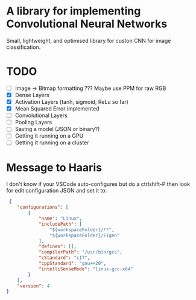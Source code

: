# A library for implementing Convolutional Neural Networks
Small, lightweight, and optimised library for custon CNN for image classification.

# TODO
  - [ ] Image -> Bitmap formatting ??? Maybe use PPM for raw RGB
  - [x] Dense Layers
  - [x] Activation Layers (tanh, sigmoid, ReLu so far)
  - [X] Mean Squared Error implemented
  - [ ] Convolutional Layers
  - [ ] Pooling Layers
  - [ ] Saving a model (JSON or binary?)
  - [ ] Getting it running on a GPU
  - [ ] Getting it running on a cluster

 # Message to Haaris
 I don't know if your VSCode auto-configures but do a ctrlshift-P then look for edit configuration JSON and set it to:

```json
 {
    "configurations": [
        {
            "name": "Linux",
            "includePath": [
                "${workspaceFolder}/**",
                "${workspaceFolder}/Eigen"
            ],
            "defines": [],
            "compilerPath": "/usr/bin/gcc",
            "cStandard": "c17",
            "cppStandard": "gnu++20",
            "intelliSenseMode": "linux-gcc-x64"
        }
    ],
    "version": 4
}
```
